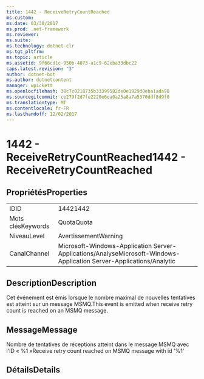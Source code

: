 ```yaml
---
title: 1442 - ReceiveRetryCountReached
ms.custom: 
ms.date: 03/30/2017
ms.prod: .net-framework
ms.reviewer: 
ms.suite: 
ms.technology: dotnet-clr
ms.tgt_pltfrm: 
ms.topic: article
ms.assetid: 9f66cd1c-950b-4073-a1c9-62eba33dbc22
caps.latest.revision: "3"
author: dotnet-bot
ms.author: dotnetcontent
manager: wpickett
ms.openlocfilehash: 38c7c0218735b33399582de0e1929d0eba1ada98
ms.sourcegitcommit: ce279f2d7fe2220e6ea0a25a8a7a5370ddf8d9f0
ms.translationtype: MT
ms.contentlocale: fr-FR
ms.lasthandoff: 12/02/2017
---
```

# <a name="1442---receiveretrycountreached"></a><span data-ttu-id="49bf3-102">1442 - ReceiveRetryCountReached</span><span class="sxs-lookup"><span data-stu-id="49bf3-102">1442 - ReceiveRetryCountReached</span></span>
## <a name="properties"></a><span data-ttu-id="49bf3-103">Propriétés</span><span class="sxs-lookup"><span data-stu-id="49bf3-103">Properties</span></span>  
  
|||  
|-|-|  
|<span data-ttu-id="49bf3-104">ID</span><span class="sxs-lookup"><span data-stu-id="49bf3-104">ID</span></span>|<span data-ttu-id="49bf3-105">1442</span><span class="sxs-lookup"><span data-stu-id="49bf3-105">1442</span></span>|  
|<span data-ttu-id="49bf3-106">Mots clés</span><span class="sxs-lookup"><span data-stu-id="49bf3-106">Keywords</span></span>|<span data-ttu-id="49bf3-107">Quota</span><span class="sxs-lookup"><span data-stu-id="49bf3-107">Quota</span></span>|  
|<span data-ttu-id="49bf3-108">Niveau</span><span class="sxs-lookup"><span data-stu-id="49bf3-108">Level</span></span>|<span data-ttu-id="49bf3-109">Avertissement</span><span class="sxs-lookup"><span data-stu-id="49bf3-109">Warning</span></span>|  
|<span data-ttu-id="49bf3-110">Canal</span><span class="sxs-lookup"><span data-stu-id="49bf3-110">Channel</span></span>|<span data-ttu-id="49bf3-111">Microsoft-Windows-Application Server-Applications/Analyse</span><span class="sxs-lookup"><span data-stu-id="49bf3-111">Microsoft-Windows-Application Server-Applications/Analytic</span></span>|  
  
## <a name="description"></a><span data-ttu-id="49bf3-112">Description</span><span class="sxs-lookup"><span data-stu-id="49bf3-112">Description</span></span>  
 <span data-ttu-id="49bf3-113">Cet événement est émis lorsque le nombre maximal de nouvelles tentatives est atteint sur un message MSMQ.</span><span class="sxs-lookup"><span data-stu-id="49bf3-113">This event is emitted when receive retry count is reached on an MSMQ message.</span></span>  
  
## <a name="message"></a><span data-ttu-id="49bf3-114">Message</span><span class="sxs-lookup"><span data-stu-id="49bf3-114">Message</span></span>  
 <span data-ttu-id="49bf3-115">Nombre de tentatives de réceptions atteint dans le message MSMQ avec l'ID « %1 »</span><span class="sxs-lookup"><span data-stu-id="49bf3-115">Receive retry count reached on MSMQ message with id '%1'</span></span>  
  
## <a name="details"></a><span data-ttu-id="49bf3-116">Détails</span><span class="sxs-lookup"><span data-stu-id="49bf3-116">Details</span></span>
